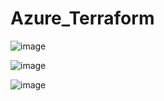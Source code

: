 # Azure_Terraform

![image](https://github.com/Pavan-1997/Azure_Terraform/assets/32020205/fd66e570-1cce-4876-8631-97409d0c6715)

![image](https://github.com/Pavan-1997/Azure_Terraform/assets/32020205/48704f65-2535-419d-8d21-d96f42af787d)

![image](https://github.com/Pavan-1997/Azure_Terraform/assets/32020205/f84dbd09-fc3c-4615-84b4-4407fb6e577e)
